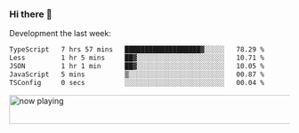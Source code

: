 ### Hi there 👋

Development the last week:
<!--START_SECTION:waka-->

```txt
TypeScript   7 hrs 57 mins   ███████████████████▓░░░░░   78.29 %
Less         1 hr 5 mins     ██▓░░░░░░░░░░░░░░░░░░░░░░   10.71 %
JSON         1 hr 1 min      ██▓░░░░░░░░░░░░░░░░░░░░░░   10.05 %
JavaScript   5 mins          ▒░░░░░░░░░░░░░░░░░░░░░░░░   00.87 %
TSConfig     0 secs          ░░░░░░░░░░░░░░░░░░░░░░░░░   00.04 %
```

<!--END_SECTION:waka-->

<!--
**JASONPANGGO/jasonpanggo** is a ✨ _special_ ✨ repository because its `README.md` (this file) appears on your GitHub profile.

Here are some ideas to get you started:

- 🔭 I’m currently working on ...
- 🌱 I’m currently learning ...
- 👯 I’m looking to collaborate on ...
- 🤔 I’m looking for help with ...
- 💬 Ask me about ...
- 📫 How to reach me: ...
- 😄 Pronouns: ...
- ⚡ Fun fact: ...
-->

<a href="https://volt.fm/user/q8yd9e79csfr57rt" target="_blank"><img src="https://spotify-badge-egoist.vercel.app/api/now-playing" width="540" height="52" alt="now playing"></a>
